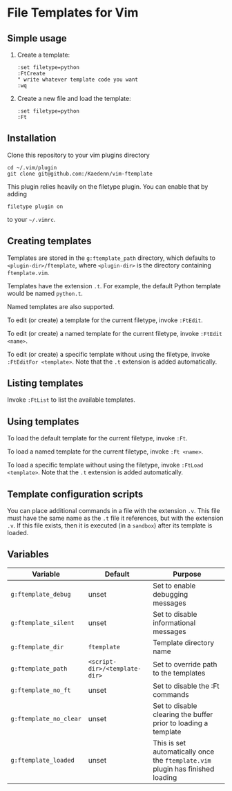# File Templates for Vim

## Simple usage

1) Create a template:

   ```vim
   :set filetype=python
   :FtCreate
   " write whatever template code you want
   :wq
   ```

2) Create a new file and load the template:
   ```
   :set filetype=python
   :Ft
   ```

## Installation

Clone this repository to your vim plugins directory
```
cd ~/.vim/plugin
git clone git@github.com:/Kaedenn/vim-ftemplate
```

This plugin relies heavily on the filetype plugin. You can enable that by adding
```
filetype plugin on
```
to your `~/.vimrc`.

## Creating templates

Templates are stored in the `g:ftemplate_path` directory, which defaults to `<plugin-dir>/ftemplate`, where `<plugin-dir>` is the directory containing `ftemplate.vim`.

Templates have the extension `.t`. For example, the default Python template would be named `python.t`.

Named templates are also supported.

To edit (or create) a template for the current filetype, invoke `:FtEdit`.

To edit (or create) a named template for the current filetype, invoke `:FtEdit <name>`.

To edit (or create) a specific template without using the filetype, invoke `:FtEditFor <template>`. Note that the `.t` extension is added automatically.

## Listing templates

Invoke `:FtList` to list the available templates.

## Using templates

To load the default template for the current filetype, invoke `:Ft`.

To load a named template for the current filetype, invoke `:Ft <name>`.

To load a specific template without using the filetype, invoke `:FtLoad <template>`. Note that the `.t` extension is added automatically.

## Template configuration scripts

You can place additional commands in a file with the extension `.v`. This file must have the same name as the `.t` file it references, but with the extension `.v`. If this file exists, then it is executed (in a `sandbox`) after its template is loaded.

## Variables

| Variable | Default | Purpose |
| -------- | ------- | ------- |
| `g:ftemplate_debug` | unset | Set to enable debugging messages |
| `g:ftemplate_silent` | unset | Set to disable informational messages |
| `g:ftemplate_dir` | `ftemplate` | Template directory name |
| `g:ftemplate_path` | `<script-dir>/<template-dir>` | Set to override path to the templates |
| `g:ftemplate_no_ft` | unset | Set to disable the :Ft commands |
| `g:ftemplate_no_clear` | unset | Set to disable clearing the buffer prior to loading a template |
| `g:ftemplate_loaded` | unset | This is set automatically once the `ftemplate.vim` plugin has finished loading |




